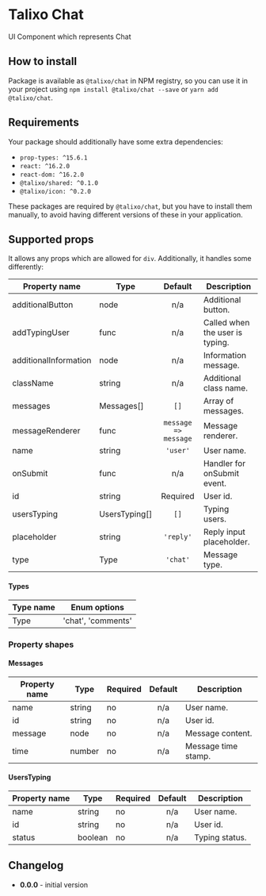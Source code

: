 # Talixo Chat

UI Component which represents Chat

## How to install

Package is available as `@talixo/chat` in NPM registry, so you can use it in your project
using `npm install @talixo/chat --save` or `yarn add @talixo/chat`.

## Requirements

Your package should additionally have some extra dependencies:

- `prop-types: ^15.6.1`
- `react: ^16.2.0`
- `react-dom: ^16.2.0`
- `@talixo/shared: ^0.1.0`
- `@talixo/icon: ^0.2.0`

These packages are required by `@talixo/chat`, but you have to install them manually,
to avoid having different versions of these in your application.

## Supported props

It allows any props which are allowed for `div`. Additionally, it handles some differently:

Property name         | Type          | Default              | Description
----------------------|---------------|:--------------------:|--------------------------------
additionalButton      | node          | n/a                  | Additional button.
addTypingUser         | func          | n/a                  | Called when the user is typing.
additionalInformation | node          | n/a                  | Information message.
className             | string        | n/a                  | Additional class name.
messages              | Messages[]    | `[]`                 | Array of messages.
messageRenderer       | func          | `message => message` | Message renderer.
name                  | string        | `'user'`             | User name.
onSubmit              | func          | n/a                  | Handler for onSubmit event.
id                    | string        | Required             | User id.
usersTyping           | UsersTyping[] | `[]`                 | Typing users.
placeholder           | string        | `'reply'`            | Reply input placeholder.
type                  | Type          | `'chat'`             | Message type.

#### Types

Type name | Enum options
----------|---------------------------------------------------
Type      | 'chat', 'comments'

### Property shapes

#### Messages

Property name | Type      | Required | Default       | Description
--------------|-----------|----------|:-------------:|------------------------------------------------
name          | string    | no       | n/a           | User name.
id            | string    | no       | n/a           | User id.
message       | node      | no       | n/a           | Message content.
time          | number    | no       | n/a           | Message time stamp.

#### UsersTyping

Property name | Type      | Required | Default       | Description
--------------|-----------|----------|:-------------:|------------------------------------------------
name          | string    | no       | n/a           | User name.
id            | string    | no       | n/a           | User id.
status        | boolean   | no       | n/a           | Typing status.

## Changelog

- **0.0.0** - initial version
